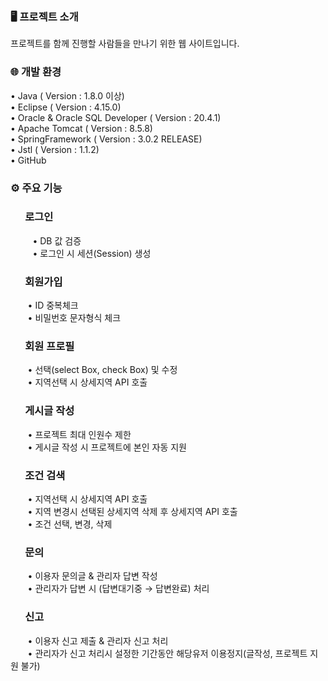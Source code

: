 ### 🖥️ 프로젝트 소개
프로젝트를 함께 진행할 사람들을 만나기 위한 웹 사이트입니다.

### 🌐 개발 환경
• Java ( Version : 1.8.0 이상)</br>
• Eclipse ( Version : 4.15.0)</br>
• Oracle & Oracle SQL Developer ( Version : 20.4.1)</br>
• Apache Tomcat ( Version : 8.5.8)</br>
• SpringFramework ( Version : 3.0.2 RELEASE)</br>
• Jstl ( Version : 1.1.2)</br>
• GitHub </br>

### ⚙️ 주요 기능
### &nbsp;&nbsp;&nbsp;&nbsp;&nbsp; 로그인
&nbsp;&nbsp;&nbsp;&nbsp;&nbsp;&nbsp;&nbsp;&nbsp; • DB 값 검증</br>
&nbsp;&nbsp;&nbsp;&nbsp;&nbsp;&nbsp;&nbsp;&nbsp; • 로그인 시 세션(Session) 생성</br>
### &nbsp;&nbsp;&nbsp;&nbsp;&nbsp; 회원가입
&nbsp;&nbsp;&nbsp;&nbsp;&nbsp;&nbsp; • ID 중복체크</br>
&nbsp;&nbsp;&nbsp;&nbsp;&nbsp;&nbsp; • 비밀번호 문자형식 체크</br>
### &nbsp;&nbsp;&nbsp;&nbsp;&nbsp; 회원 프로필
&nbsp;&nbsp;&nbsp;&nbsp;&nbsp;&nbsp; • 선택(select Box, check Box) 및 수정</br>
&nbsp;&nbsp;&nbsp;&nbsp;&nbsp;&nbsp; • 지역선택 시 상세지역 API 호출</br>
### &nbsp;&nbsp;&nbsp;&nbsp;&nbsp; 게시글 작성
&nbsp;&nbsp;&nbsp;&nbsp;&nbsp;&nbsp; • 프로젝트 최대 인원수 제한</br>
&nbsp;&nbsp;&nbsp;&nbsp;&nbsp;&nbsp; • 게시글 작성 시 프로젝트에 본인 자동 지원</br>
### &nbsp;&nbsp;&nbsp;&nbsp;&nbsp; 조건 검색
&nbsp;&nbsp;&nbsp;&nbsp;&nbsp;&nbsp; • 지역선택 시 상세지역 API 호출</br>
&nbsp;&nbsp;&nbsp;&nbsp;&nbsp;&nbsp; • 지역 변경시 선택된 상세지역 삭제 후 상세지역 API 호출</br>
&nbsp;&nbsp;&nbsp;&nbsp;&nbsp;&nbsp; • 조건 선택, 변경, 삭제</br>
### &nbsp;&nbsp;&nbsp;&nbsp;&nbsp; 문의
&nbsp;&nbsp;&nbsp;&nbsp;&nbsp;&nbsp; • 이용자 문의글 & 관리자 답변 작성</br>
&nbsp;&nbsp;&nbsp;&nbsp;&nbsp;&nbsp; • 관리자가 답변 시 (답변대기중 → 답변완료) 처리</br>
### &nbsp;&nbsp;&nbsp;&nbsp;&nbsp; 신고
&nbsp;&nbsp;&nbsp;&nbsp;&nbsp;&nbsp; • 이용자 신고 제출 & 관리자 신고 처리</br>
&nbsp;&nbsp;&nbsp;&nbsp;&nbsp;&nbsp; • 관리자가 신고 처리시 설정한 기간동안 해당유저 이용정지(글작성, 프로젝트 지원 불가)</br>


